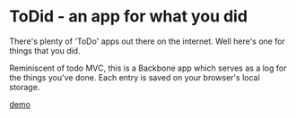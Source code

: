 # ToDid - an app for what you did

There's plenty of 'ToDo' apps out there on the internet. Well here's one for things that you did.

Reminiscent of todo MVC, this is a Backbone app which serves as a log for the things you've done. Each entry is saved on your browser's local storage.

[demo](http://paulwittschen.com/mini-projects/todid/)
